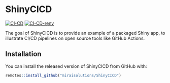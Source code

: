 
# ShinyCICD

<!-- badges: start -->
[![CI-CD](https://github.com/miraisolutions/ShinyCICD/workflows/CI-CD/badge.svg)](https://github.com/miraisolutions/ShinyCICD/actions/workflows/ci-cd.yml)
[![CI-CD-renv](https://github.com/miraisolutions/ShinyCICD/workflows/CI-CD-renv/badge.svg)](https://github.com/miraisolutions/ShinyCICD/actions/workflows/ci-cd-renv.yml)
<!-- badges: end -->

The goal of ShinyCICD is to provide an example of a packaged Shiny app,
to illustrate CI/CD pipelines on open source tools like GitHub Actions.

## Installation

You can install the released version of ShinyCICD from GitHub with:

``` r
remotes::install_github("miraisolutions/ShinyCICD")
```
